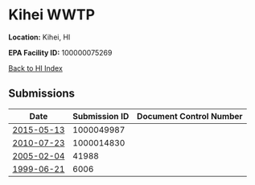 # Kihei WWTP

**Location:** Kihei, HI

**EPA Facility ID:** 100000075269

[Back to HI Index](../../index.md)

## Submissions

| Date | Submission ID | Document Control Number |
|------|--------------|-------------------------|
| [2015-05-13](submissions/1000049987.md) | 1000049987 |  |
| [2010-07-23](submissions/1000014830.md) | 1000014830 |  |
| [2005-02-04](submissions/41988.md) | 41988 |  |
| [1999-06-21](submissions/6006.md) | 6006 |  |
